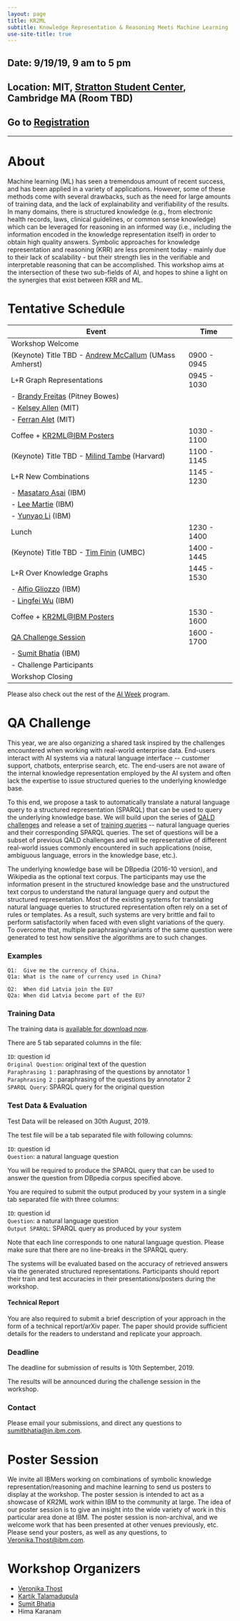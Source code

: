 ```yaml
---
layout: page
title: KR2ML
subtitle: Knowledge Representation & Reasoning Meets Machine Learning
use-site-title: true
---
```

## Date: 9/19/19, 9 am to 5 pm
## Location: MIT, [Stratton Student Center](https://whereis.mit.edu/?go=W20), Cambridge MA (Room TBD)
## Go to [Registration](https://kr2ml.eventbrite.com)

<hr>

# About

Machine learning (ML) has seen a tremendous amount of recent success, and has been applied in a variety of applications. However, some of these methods come with several drawbacks, such as the need for large amounts of training data, and the lack of explainability and verifiability of the results. In many domains, there is structured knowledge (e.g., from electronic health records, laws, clinical guidelines, or common sense knowledge) which can be leveraged for reasoning in an informed way (i.e., including the information encoded in the knowledge representation itself) in order to obtain high quality answers. Symbolic approaches for knowledge representation and reasoning (KRR) are less prominent today - mainly due to their lack of scalability - but their strength lies in the verifiable and interpretable reasoning that can be accomplished. This workshop aims at the intersection of these two sub-fields of AI, and hopes to shine a light on the synergies that exist between KRR and ML.

# Tentative Schedule


| Event                                          | Time |
|------------------------------------------------|----------|
| Workshop Welcome  |   |
| (Keynote) Title TBD - [Andrew McCallum](https://people.cs.umass.edu/~mccallum/) (UMass Amherst)    | 0900 - 0945  |
| L+R Graph Representations                                | 0945 - 1030  |
| - [Brandy Freitas](https://www.linkedin.com/in/brandyalexandrafreitas) (Pitney Bowes)                |          |
| - [Kelsey Allen](https://cbmm.mit.edu/about/people/allen) (MIT)                           |          |
| - [Ferran Alet](http://web.mit.edu/alet/www/) (MIT)                             |          |
| Coffee + [KR2ML@IBM Posters](#poster-session)                     | 1030 - 1100  |
| (Keynote) Title TBD - [Milind Tambe](https://www.seas.harvard.edu/directory/mtambe) (Harvard)             | 1100 - 1145  |
| L+R New Combinations                       | 1145 - 1230 |
| - [Masataro Asai](https://researcher.watson.ibm.com/researcher/view.php?person=ibm-Masataro.Asai) (IBM)                       |           |
| - [Lee Martie](https://researcher.watson.ibm.com/researcher/view.php?person=ibm-Lee.Martie) (IBM)                                          |         |
| - [Yunyao Li](https://researcher.watson.ibm.com/researcher/view.php?person=us-yunyaoli) (IBM) | | 
| Lunch                                          | 1230 - 1400  |
| (Keynote) Title TBD  - [Tim Finin](https://www.csee.umbc.edu/~finin/) (UMBC)                     | 1400 - 1445  |
| L+R Over Knowledge Graphs | 1445 - 1530 |
| - [Alfio Gliozzo](https://researcher.watson.ibm.com/researcher/view.php?person=us-gliozzo) (IBM)  |   |
| - [Lingfei Wu](https://researcher.watson.ibm.com/researcher/view.php?person=us-wuli) (IBM)                                          |          |
| Coffee + [KR2ML@IBM Posters](#poster-session)                     | 1530 - 1600  |
| [QA Challenge Session](#qa-challenge-session)        | 1600 - 1700  |
| - [Sumit Bhatia](https://researcher.watson.ibm.com/researcher/view.php?person=in-sumitbhatia) (IBM) | |
| - Challenge Participants  | |
| Workshop Closing  |   |

Please also check out the rest of the [AI Week](https://ibm.biz/ai-research-week) program.


# QA Challenge<a name="qa-chalenge-session"></a>

This year, we are also organizing a shared task inspired by the challenges encountered when working with real-world enterprise data. End-users interact with AI systems via a natural language interface -- customer support, chatbots, enterprise search, etc. The end-users are not aware of the internal knowledge representation employed by the  AI  system and often lack the expertise to issue structured queries to the underlying knowledge base. 

To this end, we propose a task to automatically translate a natural language query to a structured representation (SPARQL) that can be used to query the underlying knowledge base. 
We will build upon the series of [QALD challenges](http://qald.aksw.org/) and release a set of [training queries](#challenge-train-data) -- natural language queries and their corresponding SPARQL queries. The set of questions will be a subset of previous QALD challenges and will be representative of different real-world issues commonly encountered in such applications (noise, ambiguous language, errors in the knowledge base,  etc.). 

The underlying knowledge base will be DBpedia (2016-10 version), and Wikipedia as the optional text corpus. The participants may use the information present in the structured knowledge base and the unstructured text corpus to understand the natural language query and output the structured representation.  Most of the existing systems for translating natural language queries to structured representation often rely on a set of rules or templates. As a result, such systems are very brittle and fail to perform satisfactorily when faced with even slight variations of the query. To overcome that, multiple paraphrasing/variants of the same question were generated to test how sensitive the algorithms are to such changes.


### Examples


`Q1:  Give me the currency of China.` <br />
`Q1a: What is the name of currency used in China?`

`Q2:  When did Latvia join the EU?` <br />
`Q2a: When did Latvia become part of the EU?`

### Training Data<a name="challenge-train-data"></a>

The training data is [available for download now](https://kr2ml.github.io/ibm-2019/qa-challenge/kr2ml_train.tsv). 

There are 5 tab separated columns in the file:

`ID`: question id <br />
`Original Question`: original text of the question <br />
`Paraphrasing 1` : paraphrasing of the questions by annotator 1 <br />
`Paraphrasing 2` : paraphrasing of the questions by annotator 2 <br />
`SPARQL Query`: SPARQL query for the original question <br />
 
### Test Data & Evaluation

Test Data will be released on 30th August, 2019.

The test file will be a tab separated file with following columns:

`ID`: question id <br />
`Question`: a natural language question <br />

You will be required to produce the SPARQL query that can be used to answer the question from DBpedia corpus specified above.

You are required to submit the output produced by your system in a single tab separated file with three columns:

`ID`: question id <br />
`Question`: a natural language question <br />
`Output SPARQL`: SPARQL query as produced by your system <br />

Note that each line corresponds to one natural language question. Please make sure that there are no line-breaks in the SPARQL query.

The systems will be evaluated based on the accuracy of retrieved answers via the generated structured representations. Participants should report their train and test accuracies in their presentations/posters during the workshop.

#### Technical Report

You are also required to submit a brief description of your approach in the form of a technical report/arXiv paper. The paper should provide sufficient details for the readers to understand and replicate your approach. 

### Deadline

The deadline for submission of results is 10th September, 2019.

The results will be announced during the challenge session in the workshop.

### Contact

Please email your submissions, and direct any questions to [sumitbhatia@in.ibm.com](mailto:sumitbhatia@in.ibm.com).


# Poster Session<a name="poster-session"></a>

We invite all IBMers working on combinations of symbolic knowledge representation/reasoning and machine learning to send us posters to display at the workshop. The poster session is intended to act as a showcase of KR2ML work within IBM to the community at large. The idea of our poster session is to give an insight into the wide variety of work in this particular area done at IBM. The poster session is non-archival, and we welcome work that has been presented at other venues previously, etc. Please send your posters, as well as any questions, to [Veronika.Thost@ibm.com](mailto:veronika.thost@ibm.com).



# Workshop Organizers

- [Veronika Thost](https://researcher.watson.ibm.com/researcher/view.php?person=ibm-Veronika.Thost)
- [Kartik Talamadupula](http://www.ktalamad.com/)
- [Sumit Bhatia](http://sumitbhatia.net/)
- Hima Karanam

<!-- <div class="posts-list">
  {% for post in paginator.posts %}
  <article class="post-preview">
    <a href="{{ post.url | prepend: site.baseurl }}">
	  <h2 class="post-title">{{ post.title }}</h2>

	  {% if post.subtitle %}
	  <h3 class="post-subtitle">
	    {{ post.subtitle }}
	  </h3>
	  {% endif %}
    </a>

    <p class="post-meta">
      Posted on {{ post.date | date: "%B %-d, %Y" }}
    </p>

    <div class="post-entry-container">
      {% if post.image %}
      <div class="post-image">
        <a href="{{ post.url | prepend: site.baseurl }}">
          <img src="{{ post.image }}">
        </a>
      </div>
      {% endif %}
      <div class="post-entry">
        {{ post.excerpt | strip_html | xml_escape | truncatewords: site.excerpt_length }}
        {% assign excerpt_word_count = post.excerpt | number_of_words %}
        {% if post.content != post.excerpt or excerpt_word_count > site.excerpt_length %}
          <a href="{{ post.url | prepend: site.baseurl }}" class="post-read-more">[Read&nbsp;More]</a>
        {% endif %}
      </div>
    </div>

    {% if post.tags.size > 0 %}
    <div class="blog-tags">
      Tags:
      {% if site.link-tags %}
      {% for tag in post.tags %}
      <a href="{{ site.baseurl }}/tags#{{- tag -}}">{{- tag -}}</a>
      {% endfor %}
      {% else %}
        {{ post.tags | join: ", " }}
      {% endif %}
    </div>
    {% endif %}

   </article>
  {% endfor %}
</div>

{% if paginator.total_pages > 1 %}
<ul class="pager main-pager">
  {% if paginator.previous_page %}
  <li class="previous">
    <a href="{{ paginator.previous_page_path | prepend: site.baseurl | replace: '//', '/' }}">&larr; Newer Posts</a>
  </li>
  {% endif %}
  {% if paginator.next_page %}
  <li class="next">
    <a href="{{ paginator.next_page_path | prepend: site.baseurl | replace: '//', '/' }}">Older Posts &rarr;</a>
  </li>
  {% endif %}
</ul>
{% endif %} -->
